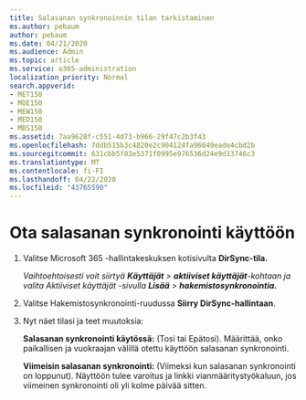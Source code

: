 ```yaml
---
title: Salasanan synkronoinnin tilan tarkistaminen
ms.author: pebaum
author: pebaum
ms.date: 04/21/2020
ms.audience: Admin
ms.topic: article
ms.service: o365-administration
localization_priority: Normal
search.appverid:
- MET150
- MOE150
- MEW150
- MED150
- MBS150
ms.assetid: 7aa9628f-c551-4d73-b966-29f47c2b3f43
ms.openlocfilehash: 7ddb515b3c4820e2c904124fa96049eade4cbd2b
ms.sourcegitcommit: 631cbb5f03e5371f0995e976536d24e9d13746c3
ms.translationtype: MT
ms.contentlocale: fi-FI
ms.lasthandoff: 04/22/2020
ms.locfileid: "43765590"
---
```

# <a name="enable-password-sync"></a>Ota salasanan synkronointi käyttöön

1.  Valitse Microsoft 365 -hallintakeskuksen kotisivulta **DirSync-tila.** 
    
     *Vaihtoehtoisesti voit siirtyä **Käyttäjät** \> **aktiiviset käyttäjät**-kohtaan ja valita Aktiiviset käyttäjät -sivulla **Lisää** \> **hakemistosynkronointia.*** 
    
2. Valitse Hakemistosynkronointi-ruudussa **Siirry DirSync-hallintaan**. 
    
3. Nyt näet tilasi ja teet muutoksia:
    
    **Salasanan synkronointi käytössä:** (Tosi tai Epätosi). Määrittää, onko paikallisen ja vuokraajan välillä otettu käyttöön salasanan synkronointi. 
    
    **Viimeisin salasanan synkronointi:** (Viimeksi kun salasanan synkronointi on loppunut). Näyttöön tulee varoitus ja linkki vianmääritystyökaluun, jos viimeinen synkronointi oli yli kolme päivää sitten. 
    

